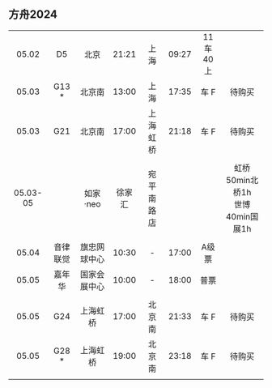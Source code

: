 ## 方舟2024

|        |          |              |        |          |       |          |        |
| :----: | :------: | :----------: | :----: | :------: | :---: | :------: | :----: |
| 05.02  |    D5    |     北京     | 21:21  |   上海   | 09:27 | 11车40上 |        |
| 05.03  |   G13  * |    北京南    | 13:00  |   上海   | 17:35 |   车  F  | 待购买 |
| 05.03  |   G21    |    北京南    | 17:00  | 上海虹桥 | 21:18 |   车  F  | 待购买 |
|        |          |              |        |          |       |          |        |
|05.03-05|          |   如家·neo   | 徐家汇 |宛平南路店|       |          | 虹桥50min北桥1h<br>世博40min国展1h |
|        |          |              |        |          |       |          |        |
| 05.04  | 音律联觉 | 旗忠网球中心 | 10:30  |    -     | 17:00 |  A级票   |        |
| 05.05  |  嘉年华  | 国家会展中心 | 10:00  |    -     | 18:00 |   普票   |        |
|        |          |              |        |          |       |          |        |
| 05.05  |   G24    |   上海虹桥   | 17:00  |  北京南  | 21:33 |   车  F  | 待购买 |
| 05.05  |   G28  * |   上海虹桥   | 19:00  |  北京南  | 23:18 |   车  F  | 待购买 |
|        |          |              |        |          |       |          |        |
